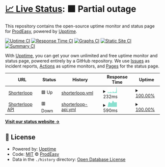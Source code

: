# [📈 Live Status](https://shorterloopstatus.com): <!--live status--> **🟧 Partial outage**

This repository contains the open-source uptime monitor and status page for [ProdEasy](https://prodeasy.com), powered by [Upptime](https://github.com/upptime/upptime).

[![Uptime CI](https://github.com/covation-labs/uptime/workflows/Uptime%20CI/badge.svg)](https://github.com/covation-labs/uptime/actions?query=workflow%3A%22Uptime+CI%22)
[![Response Time CI](https://github.com/covation-labs/uptime/workflows/Response%20Time%20CI/badge.svg)](https://github.com/covation-labs/uptime/actions?query=workflow%3A%22Response+Time+CI%22)
[![Graphs CI](https://github.com/covation-labs/uptime/workflows/Graphs%20CI/badge.svg)](https://github.com/covation-labs/uptime/actions?query=workflow%3A%22Graphs+CI%22)
[![Static Site CI](https://github.com/covation-labs/uptime/workflows/Static%20Site%20CI/badge.svg)](https://github.com/covation-labs/uptime/actions?query=workflow%3A%22Static+Site+CI%22)
[![Summary CI](https://github.com/covation-labs/uptime/workflows/Summary%20CI/badge.svg)](https://github.com/covation-labs/uptime/actions?query=workflow%3A%22Summary+CI%22)

With [Upptime](https://upptime.js.org), you can get your own unlimited and free uptime monitor and status page, powered entirely by a GitHub repository. We use [Issues](https://github.com/covation-labs/uptime/issues) as incident reports, [Actions](https://github.com/covation-labs/uptime/actions) as uptime monitors, and [Pages](https://shorterloopstatus.com) for the status page.

<!--start: status pages-->
<!-- This summary is generated by Upptime (https://github.com/upptime/upptime) -->
<!-- Do not edit this manually, your changes will be overwritten -->
<!-- prettier-ignore -->
| URL | Status | History | Response Time | Uptime |
| --- | ------ | ------- | ------------- | ------ |
| <img alt="" src="https://icons.duckduckgo.com/ip3/prodeasy.com.ico" height="13"> [Shorterloop](https://prodeasy.com) | 🟩 Up | [shorterloop.yml](https://github.com/shorterloop/uptime/commits/HEAD/history/shorterloop.yml) | <details><summary><img alt="Response time graph" src="./graphs/shorterloop/response-time-week.png" height="20"> 232ms</summary><br><a href="https://shorterloopstatus.com/history/shorterloop"><img alt="Response time 199" src="https://img.shields.io/endpoint?url=https%3A%2F%2Fraw.githubusercontent.com%2Fshorterloop%2Fuptime%2FHEAD%2Fapi%2Fshorterloop%2Fresponse-time.json"></a><br><a href="https://shorterloopstatus.com/history/shorterloop"><img alt="24-hour response time 310" src="https://img.shields.io/endpoint?url=https%3A%2F%2Fraw.githubusercontent.com%2Fshorterloop%2Fuptime%2FHEAD%2Fapi%2Fshorterloop%2Fresponse-time-day.json"></a><br><a href="https://shorterloopstatus.com/history/shorterloop"><img alt="7-day response time 232" src="https://img.shields.io/endpoint?url=https%3A%2F%2Fraw.githubusercontent.com%2Fshorterloop%2Fuptime%2FHEAD%2Fapi%2Fshorterloop%2Fresponse-time-week.json"></a><br><a href="https://shorterloopstatus.com/history/shorterloop"><img alt="30-day response time 199" src="https://img.shields.io/endpoint?url=https%3A%2F%2Fraw.githubusercontent.com%2Fshorterloop%2Fuptime%2FHEAD%2Fapi%2Fshorterloop%2Fresponse-time-month.json"></a><br><a href="https://shorterloopstatus.com/history/shorterloop"><img alt="1-year response time 199" src="https://img.shields.io/endpoint?url=https%3A%2F%2Fraw.githubusercontent.com%2Fshorterloop%2Fuptime%2FHEAD%2Fapi%2Fshorterloop%2Fresponse-time-year.json"></a></details> | <details><summary><a href="https://shorterloopstatus.com/history/shorterloop">100.00%</a></summary><a href="https://shorterloopstatus.com/history/shorterloop"><img alt="All-time uptime 99.98%" src="https://img.shields.io/endpoint?url=https%3A%2F%2Fraw.githubusercontent.com%2Fshorterloop%2Fuptime%2FHEAD%2Fapi%2Fshorterloop%2Fuptime.json"></a><br><a href="https://shorterloopstatus.com/history/shorterloop"><img alt="24-hour uptime 100.00%" src="https://img.shields.io/endpoint?url=https%3A%2F%2Fraw.githubusercontent.com%2Fshorterloop%2Fuptime%2FHEAD%2Fapi%2Fshorterloop%2Fuptime-day.json"></a><br><a href="https://shorterloopstatus.com/history/shorterloop"><img alt="7-day uptime 100.00%" src="https://img.shields.io/endpoint?url=https%3A%2F%2Fraw.githubusercontent.com%2Fshorterloop%2Fuptime%2FHEAD%2Fapi%2Fshorterloop%2Fuptime-week.json"></a><br><a href="https://shorterloopstatus.com/history/shorterloop"><img alt="30-day uptime 99.93%" src="https://img.shields.io/endpoint?url=https%3A%2F%2Fraw.githubusercontent.com%2Fshorterloop%2Fuptime%2FHEAD%2Fapi%2Fshorterloop%2Fuptime-month.json"></a><br><a href="https://shorterloopstatus.com/history/shorterloop"><img alt="1-year uptime 99.98%" src="https://img.shields.io/endpoint?url=https%3A%2F%2Fraw.githubusercontent.com%2Fshorterloop%2Fuptime%2FHEAD%2Fapi%2Fshorterloop%2Fuptime-year.json"></a></details>
| <img alt="" src="https://icons.duckduckgo.com/ip3/app-api.prodeasy.com.ico" height="13"> [Shorterloop API](https://app-api.prodeasy.com) | 🟥 Down | [shorterloop-api.yml](https://github.com/shorterloop/uptime/commits/HEAD/history/shorterloop-api.yml) | <details><summary><img alt="Response time graph" src="./graphs/shorterloop-api/response-time-week.png" height="20"> 590ms</summary><br><a href="https://shorterloopstatus.com/history/shorterloop-api"><img alt="Response time 835" src="https://img.shields.io/endpoint?url=https%3A%2F%2Fraw.githubusercontent.com%2Fshorterloop%2Fuptime%2FHEAD%2Fapi%2Fshorterloop-api%2Fresponse-time.json"></a><br><a href="https://shorterloopstatus.com/history/shorterloop-api"><img alt="24-hour response time 586" src="https://img.shields.io/endpoint?url=https%3A%2F%2Fraw.githubusercontent.com%2Fshorterloop%2Fuptime%2FHEAD%2Fapi%2Fshorterloop-api%2Fresponse-time-day.json"></a><br><a href="https://shorterloopstatus.com/history/shorterloop-api"><img alt="7-day response time 590" src="https://img.shields.io/endpoint?url=https%3A%2F%2Fraw.githubusercontent.com%2Fshorterloop%2Fuptime%2FHEAD%2Fapi%2Fshorterloop-api%2Fresponse-time-week.json"></a><br><a href="https://shorterloopstatus.com/history/shorterloop-api"><img alt="30-day response time 584" src="https://img.shields.io/endpoint?url=https%3A%2F%2Fraw.githubusercontent.com%2Fshorterloop%2Fuptime%2FHEAD%2Fapi%2Fshorterloop-api%2Fresponse-time-month.json"></a><br><a href="https://shorterloopstatus.com/history/shorterloop-api"><img alt="1-year response time 835" src="https://img.shields.io/endpoint?url=https%3A%2F%2Fraw.githubusercontent.com%2Fshorterloop%2Fuptime%2FHEAD%2Fapi%2Fshorterloop-api%2Fresponse-time-year.json"></a></details> | <details><summary><a href="https://shorterloopstatus.com/history/shorterloop-api">100.00%</a></summary><a href="https://shorterloopstatus.com/history/shorterloop-api"><img alt="All-time uptime 99.99%" src="https://img.shields.io/endpoint?url=https%3A%2F%2Fraw.githubusercontent.com%2Fshorterloop%2Fuptime%2FHEAD%2Fapi%2Fshorterloop-api%2Fuptime.json"></a><br><a href="https://shorterloopstatus.com/history/shorterloop-api"><img alt="24-hour uptime 99.99%" src="https://img.shields.io/endpoint?url=https%3A%2F%2Fraw.githubusercontent.com%2Fshorterloop%2Fuptime%2FHEAD%2Fapi%2Fshorterloop-api%2Fuptime-day.json"></a><br><a href="https://shorterloopstatus.com/history/shorterloop-api"><img alt="7-day uptime 100.00%" src="https://img.shields.io/endpoint?url=https%3A%2F%2Fraw.githubusercontent.com%2Fshorterloop%2Fuptime%2FHEAD%2Fapi%2Fshorterloop-api%2Fuptime-week.json"></a><br><a href="https://shorterloopstatus.com/history/shorterloop-api"><img alt="30-day uptime 100.00%" src="https://img.shields.io/endpoint?url=https%3A%2F%2Fraw.githubusercontent.com%2Fshorterloop%2Fuptime%2FHEAD%2Fapi%2Fshorterloop-api%2Fuptime-month.json"></a><br><a href="https://shorterloopstatus.com/history/shorterloop-api"><img alt="1-year uptime 99.99%" src="https://img.shields.io/endpoint?url=https%3A%2F%2Fraw.githubusercontent.com%2Fshorterloop%2Fuptime%2FHEAD%2Fapi%2Fshorterloop-api%2Fuptime-year.json"></a></details>

<!--end: status pages-->

[**Visit our status website →**](https://shorterloopstatus.com)

## 📄 License

- Powered by: [Upptime](https://github.com/upptime/upptime)
- Code: [MIT](./LICENSE) © [ProdEasy](https://prodeasy.com)
- Data in the `./history` directory: [Open Database License](https://opendatacommons.org/licenses/odbl/1-0/)
